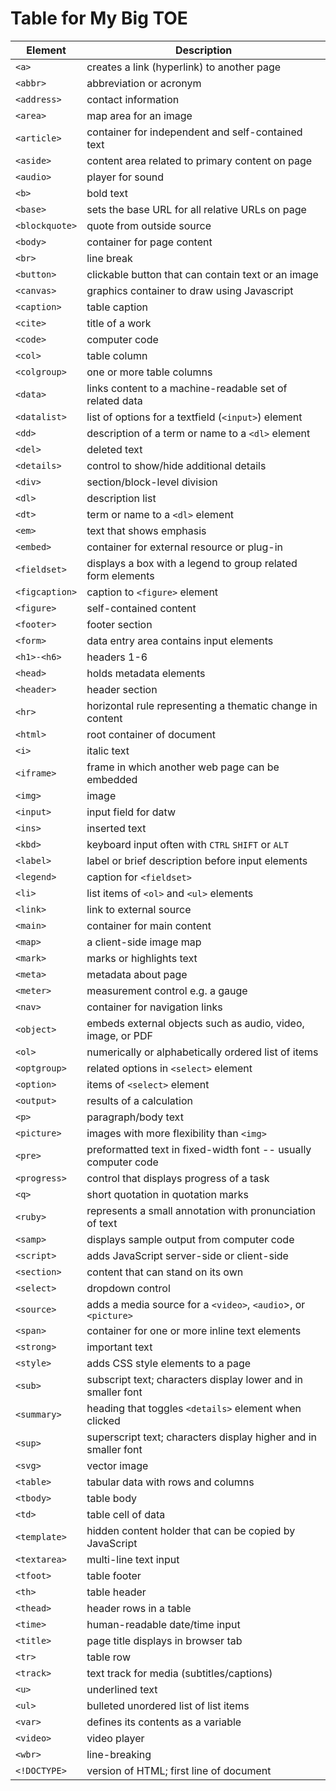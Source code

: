 # Table for My Big TOE

Element           | Description
----------------- |------------
`<a>`| creates a link (hyperlink) to another page
`<abbr>`| abbreviation or acronym
`<address>`| contact information
`<area>`| map area for an image
`<article>`| container for independent and self-contained text
`<aside>`| content area related to primary content on page
`<audio>`| player for sound
`<b>`| bold text
`<base>`| sets the base URL for all relative URLs on page
`<blockquote>`| quote from outside source
`<body>`| container for page content
`<br>`| line break
`<button>`| clickable button that can contain text or an image
`<canvas>`| graphics container to draw using Javascript
`<caption>`| table caption
`<cite>`| title of a work
`<code>`| computer code
`<col>`| table column
`<colgroup>`| one or more table columns
`<data>`| links content to a machine-readable set of related data
`<datalist>`| list of options for a textfield (`<input>`) element
`<dd>`| description of a term or name to a `<dl>` element
`<del>`| deleted text
`<details>`| control to show/hide additional details
`<div>`| section/block-level division
`<dl>`| description list
`<dt>`| term or name to a `<dl>` element
`<em>`| text that shows emphasis
`<embed>`| container for external resource or plug-in
`<fieldset>`| displays a box with a legend to group related form elements
`<figcaption>`| caption to `<figure>` element
`<figure>`| self-contained content
`<footer>`| footer section
`<form>`| data entry area contains input elements
`<h1>-<h6>`| headers 1-6
`<head>`| holds metadata elements
`<header>`| header section
`<hr>`| horizontal rule representing a thematic change in content
`<html>`| root container of document
`<i>`| italic text
`<iframe>`| frame in which another web page can be embedded
`<img>`| image
`<input>`| input field for datw
`<ins>`| inserted text
`<kbd>`| keyboard input often with `CTRL` `SHIFT` or `ALT`
`<label>`| label or brief description before input elements
`<legend>`| caption for `<fieldset>`
`<li>`| list items of `<ol>` and `<ul>` elements
`<link>`| link to  external source
`<main>`| container for main content
`<map>`| a client-side image map
`<mark>`| marks or highlights text
`<meta>`| metadata about page
`<meter>`| measurement control e.g. a gauge
`<nav>`| container for navigation links
`<object>`| embeds external objects such as audio, video, image, or PDF
`<ol>`| numerically or alphabetically ordered list of items
`<optgroup>`| related options in `<select>` element
`<option>`| items of `<select>` element
`<output>`| results of a calculation
`<p>`| paragraph/body text
`<picture>`| images with more flexibility than `<img>`
`<pre>`| preformatted text in fixed-width font -- usually computer code
`<progress>`| control that displays progress of a task
`<q>`| short quotation in quotation marks
`<ruby>`| represents a small annotation with pronunciation of text
`<samp>`| displays sample output from computer code
`<script>`| adds JavaScript server-side or client-side
`<section>`| content that can stand on its own
`<select>`| dropdown control
`<source>`| adds a media source for a `<video>`, `<audio`>, or `<picture>`
`<span>`| container for one or more inline text elements
`<strong>`| important text
`<style>`| adds CSS style elements to a page
`<sub>`| subscript text; characters display lower and in smaller font
`<summary>`| heading that toggles `<details>` element when clicked
`<sup>`| superscript text; characters display higher and in smaller font
`<svg>`| vector image
`<table>`| tabular data with rows and columns
`<tbody>`| table body
`<td>`| table cell of data
`<template>`| hidden content holder that can be copied by JavaScript
`<textarea>`| multi-line text input
`<tfoot>`| table footer
`<th>`| table header
`<thead>`| header rows in a table
`<time>`| human-readable date/time input
`<title>`| page title displays in browser tab
`<tr>`| table row
`<track>`| text track for media (subtitles/captions)
`<u>`| underlined text
`<ul>`| bulleted unordered list of list items
`<var>`| defines its contents as a variable
`<video>`| video player
`<wbr>`| line-breaking
`<!DOCTYPE>`| version of HTML; first line of document
